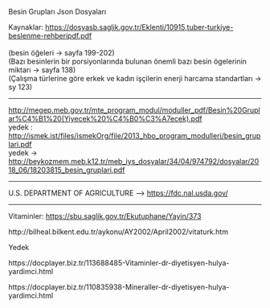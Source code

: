 Besin Grupları Json Dosyaları

Kaynaklar:
https://dosyasb.saglik.gov.tr/Eklenti/10915,tuber-turkiye-beslenme-rehberipdf.pdf  
<br>(besin öğeleri -> sayfa 199-202) 
<br>(Bazı besinlerin bir porsiyonlarında bulunan önemli bazı besin ögelerinin miktarı -> sayfa 138)
<br>(Çalışma türlerine göre erkek ve kadın işçilerin enerji harcama standartları -> sy 123)

-------------------------

http://megep.meb.gov.tr/mte_program_modul/moduller_pdf/Besin%20Gruplar%C4%B1%20(Yiyecek%20%C4%B0%C3%A7ecek).pdf
<br>
yedek : http://ismek.ist/files/ismekOrg/file/2013_hbo_program_modulleri/besin_gruplari.pdf
<br>
yedek -> http://beykozmem.meb.k12.tr/meb_iys_dosyalar/34/04/974792/dosyalar/2018_06/18203815_besin_gruplari.pdf


-------------------------
U.S. DEPARTMENT OF AGRICULTURE --> https://fdc.nal.usda.gov/

-------------------------
Vitaminler: https://sbu.saglik.gov.tr/Ekutuphane/Yayin/373

 <p>http://bilheal.bilkent.edu.tr/aykonu/AY2002/April2002/vitaturk.htm
  </p>
  
   <p>Yedek
  </p>

<p>https://docplayer.biz.tr/113688485-Vitaminler-dr-diyetisyen-hulya-yardimci.html
  </p>
  
  <p>https://docplayer.biz.tr/110835938-Mineraller-dr-diyetisyen-hulya-yardimci.html
  </p>
  
 
  
  
